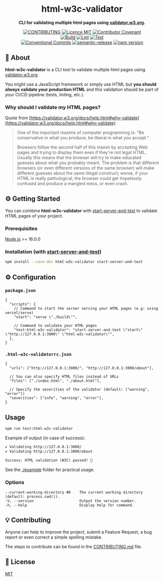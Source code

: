 <h1 align="center">html-w3c-validator</h1>

<p align="center">
  <strong>CLI for validating multiple html pages using <a href="https://validator.w3.org/">validator.w3.org</a>.</strong>
</p>

</p>

<p align="center">
  <a href="./CONTRIBUTING.md"><img src="https://img.shields.io/badge/PRs-welcome-brightgreen.svg?style=flat" alt="CONTRIBUTING" /></a>
  <a href="./LICENSE"><img src="https://img.shields.io/badge/licence-MIT-blue.svg" alt="Licence MIT"/></a>
  <a href="./CODE_OF_CONDUCT.md"><img src="https://img.shields.io/badge/Contributor%20Covenant-v2.0%20adopted-ff69b4.svg" alt="Contributor Covenant" /></a>
  <br />
  <a href="https://github.com/theoludwig/html-w3c-validator/actions/workflows/build.yml"><img src="https://github.com/theoludwig/html-w3c-validator/actions/workflows/build.yml/badge.svg?branch=develop" alt="Build" /></a>
  <a href="https://github.com/theoludwig/html-w3c-validator/actions/workflows/lint.yml"><img src="https://github.com/theoludwig/html-w3c-validator/actions/workflows/lint.yml/badge.svg?branch=develop" alt="Lint" /></a>
  <a href="https://github.com/theoludwig/html-w3c-validator/actions/workflows/test.yml"><img src="https://github.com/theoludwig/html-w3c-validator/actions/workflows/test.yml/badge.svg?branch=develop" alt="Test" /></a>
  <br />
  <a href="https://conventionalcommits.org"><img src="https://img.shields.io/badge/Conventional%20Commits-1.0.0-yellow.svg" alt="Conventional Commits" /></a>
  <a href="https://github.com/semantic-release/semantic-release"><img src="https://img.shields.io/badge/%20%20%F0%9F%93%A6%F0%9F%9A%80-semantic--release-e10079.svg" alt="semantic-release" /></a>
  <a href="https://www.npmjs.com/package/html-w3c-validator"><img src="https://img.shields.io/npm/v/html-w3c-validator.svg" alt="npm version"></a>
</p>

## 📜 About

**html-w3c-validator** is a CLI tool to validate multiple html pages using [validator.w3.org](https://validator.w3.org/).

You might use a JavaScript framework or simply use HTML but **you should always validate your production HTML** and this validation should be part of your CI/CD pipeline (tests, linting, etc.).

### Why should I validate my HTML pages?

Quote from [https://validator.w3.org/docs/help.html#why-validate](https://validator.w3.org/docs/help.html#why-validate):

> One of the important maxims of computer programming is: "Be conservative in what you produce; be liberal in what you accept."
>
> Browsers follow the second half of this maxim by accepting Web pages and trying to display them even if they're not legal HTML. Usually this means that the browser will try to make educated guesses about what you probably meant. The problem is that different browsers (or even different versions of the same browser) will make different guesses about the same illegal construct; worse, if your HTML is really pathological, the browser could get hopelessly confused and produce a mangled mess, or even crash.

## ⚙️ Getting Started

You can combine **html-w3c-validator** with [start-server-and-test](https://github.com/bahmutov/start-server-and-test) to validate HTML pages of your project.

### Prerequisites

[Node.js](https://nodejs.org/) >= 16.0.0

### Installation (with [start-server-and-test](https://github.com/bahmutov/start-server-and-test))

```sh
npm install --save-dev html-w3c-validator start-server-and-test
```

## ⚙️ Configuration

### `package.json`

```jsonc
{
  "scripts": {
    // Command to start the server serving your HTML pages (e.g: using vercel/serve)
    "start": "serve \"./build\"",

    // Command to validate your HTML pages
    "test:html-w3c-validator": "start-server-and-test \"start\" \"http://127.0.0.1:3000\" \"html-w3c-validator\"",
  },
}
```

### `.html-w3c-validatorrc.json`

```jsonc
{
  "urls": ["http://127.0.0.1:3000/", "http://127.0.0.1:3000/about"],

  // You can also specify HTML files instead of URLs
  "files": ["./index.html", "./about.html"],

  // Specify the severities of the validator (default: ["warning", "error"])
  "severities": ["info", "warning", "error"],
}
```

## Usage

```sh
npm run test:html-w3c-validator
```

Example of output (in case of success):

```txt
✔ Validating http://127.0.0.1:3000/
✔ Validating http://127.0.0.1:3000/about

Success: HTML validation (W3C) passed! 🎉
```

See the [./example](./example) folder for practical usage.

### Options

```text
--current-working-directory #0    The current working directory (default: process.cwd()).
-V, --version                     Output the version number.
-h, --help                        Display help for command.
```

## 💡 Contributing

Anyone can help to improve the project, submit a Feature Request, a bug report or even correct a simple spelling mistake.

The steps to contribute can be found in the [CONTRIBUTING.md](./CONTRIBUTING.md) file.

## 📄 License

[MIT](./LICENSE)
